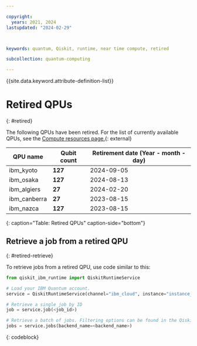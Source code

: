 ```yaml
---

copyright:
  years: 2021, 2024
lastupdated: "2024-02-29"



keywords: quantum, Qiskit, runtime, near time compute, retired

subcollection: quantum-computing

---
```


{{site.data.keyword.attribute-definition-list}}


# Retired QPUs
{: #retired}

The following QPUs have been retired. For the list of currently available QPUs, see the [Compute resources page.](https://cloud.ibm.com/quantum/resources/systems){: external}


| QPU name       | Qubit count | Retirement date (Year - month - day) |
| ----------------- | ----------- | --------------- |
| ibm_kyoto         | **127**     | 2024-09-05      |
| ibm_osaka         | **127**     | 2024-08-13      |
| ibm_algiers       | **27**      | 2024-02-20      |
| ibm_canberra      | **27**      | 2023-08-15      |
| ibm_nazca         | **127**     | 2023-08-15      |
{: caption="Table: Retired QPUs" caption-side="bottom"}


## Retrieve a job from a retired QPU
{: #retired-retrieve}

To retrieve jobs from a retired QPU, use code similar to this:

```python
from qiskit_ibm_runtime import QiskitRuntimeService

# Load your IBM Quantum account.
service = QiskitRuntimeService(channel="ibm_cloud", instance="instance_name")

# Retrieve a single job by ID
job = service.job(<job_id>)

# Retrieve a batch of jobs. Filtering options can be found in the QiskitRuntimeService.jobs api reference
jobs = service.jobs(backend_name=<backend_name>)
```
{: codeblock}

